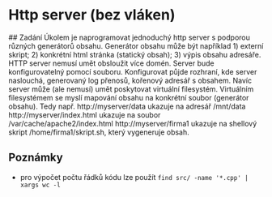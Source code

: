 # Http server (bez vláken)

## Zadání
Úkolem je naprogramovat jednoduchý http server s podporou různých generátorů obsahu. Generátor obsahu může být například 1) externí skript; 2) konkrétní html stránka (statický obsah); 3) výpis obsahu adresáře. HTTP server nemusí umět obsloužit více domén. Server bude konfigurovatelný pomocí souboru. Konfigurovat půjde rozhraní, kde server naslouchá, generovaný log přenosů, kořenový adresář s obsahem. Navíc server může (ale nemusí) umět poskytovat virtuální filesystém. Virtuálním filesystémem se myslí mapování obsahu na konkrétní soubor (generátor obsahu). Tedy např. http://myserver/data ukazuje na adresář /mnt/data http://myserver/index.html ukazuje na soubor /var/cache/apache2/index.html http://myserver/firma1 ukazuje na shellový skript /home/firma1/skript.sh, který vygeneruje obsah.


## Poznámky
- pro výpočet počtu řádků kódu lze použít `find src/ -name '*.cpp' | xargs wc -l`

